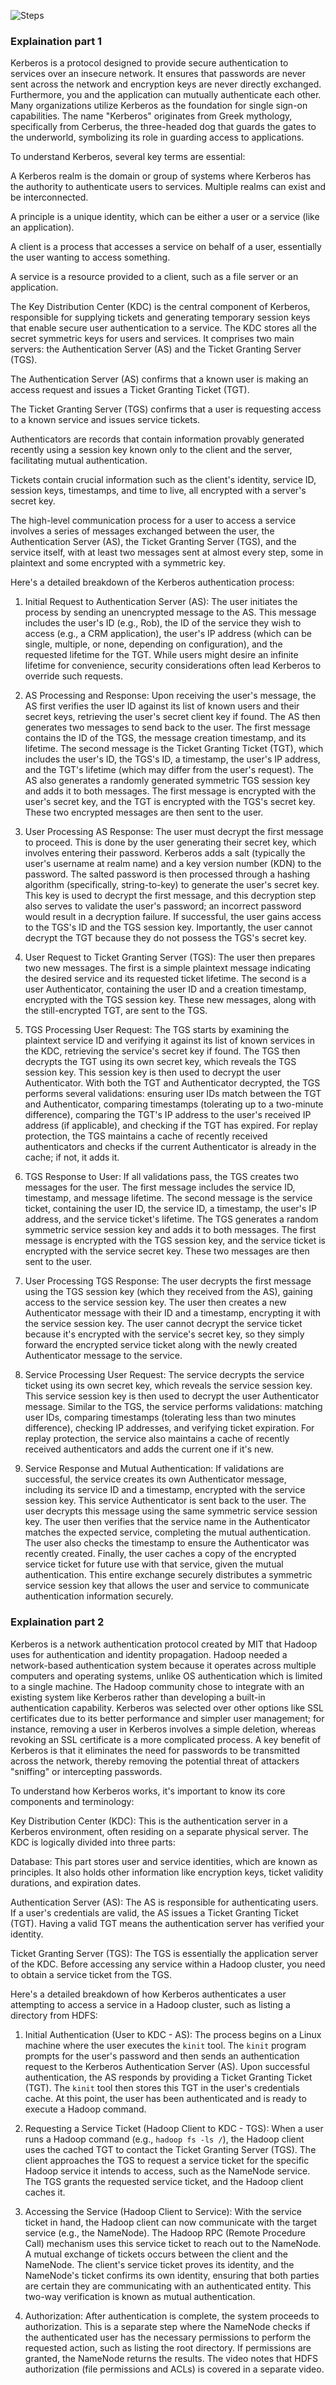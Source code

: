 ![Steps](kerberos.svg)

### Explaination part 1
Kerberos is a protocol designed to provide secure authentication to services over an insecure network. It ensures that passwords are never sent across the network and encryption keys are never directly exchanged. Furthermore, you and the application can mutually authenticate each other. Many organizations utilize Kerberos as the foundation for single sign-on capabilities. The name "Kerberos" originates from Greek mythology, specifically from Cerberus, the three-headed dog that guards the gates to the underworld, symbolizing its role in guarding access to applications.

To understand Kerberos, several key terms are essential:

   A Kerberos realm is the domain or group of systems where Kerberos has the authority to authenticate users to services. Multiple realms can exist and be interconnected.

   A principle is a unique identity, which can be either a user or a service (like an application).

   A client is a process that accesses a service on behalf of a user, essentially the user wanting to access something.

   A service is a resource provided to a client, such as a file server or an application.

   The Key Distribution Center (KDC) is the central component of Kerberos, responsible for supplying tickets and generating temporary session keys that enable secure user authentication to a service. The KDC stores all the secret symmetric keys for users and services. It comprises two main servers: the Authentication Server (AS) and the Ticket Granting Server (TGS).

   The Authentication Server (AS) confirms that a known user is making an access request and issues a Ticket Granting Ticket (TGT).

   The Ticket Granting Server (TGS) confirms that a user is requesting access to a known service and issues service tickets.

   Authenticators are records that contain information provably generated recently using a session key known only to the client and the server, facilitating mutual authentication.

   Tickets contain crucial information such as the client's identity, service ID, session keys, timestamps, and time to live, all encrypted with a server's secret key.

The high-level communication process for a user to access a service involves a series of messages exchanged between the user, the Authentication Server (AS), the Ticket Granting Server (TGS), and the service itself, with at least two messages sent at almost every step, some in plaintext and some encrypted with a symmetric key.

Here's a detailed breakdown of the Kerberos authentication process:

1.  Initial Request to Authentication Server (AS): The user initiates the process by sending an unencrypted message to the AS. This message includes the user's ID (e.g., Rob), the ID of the service they wish to access (e.g., a CRM application), the user's IP address (which can be single, multiple, or none, depending on configuration), and the requested lifetime for the TGT. While users might desire an infinite lifetime for convenience, security considerations often lead Kerberos to override such requests.

2.  AS Processing and Response: Upon receiving the user's message, the AS first verifies the user ID against its list of known users and their secret keys, retrieving the user's secret client key if found. The AS then generates two messages to send back to the user. The first message contains the ID of the TGS, the message creation timestamp, and its lifetime. The second message is the Ticket Granting Ticket (TGT), which includes the user's ID, the TGS's ID, a timestamp, the user's IP address, and the TGT's lifetime (which may differ from the user's request). The AS also generates a randomly generated symmetric TGS session key and adds it to both messages. The first message is encrypted with the user's secret key, and the TGT is encrypted with the TGS's secret key. These two encrypted messages are then sent to the user.

3.  User Processing AS Response: The user must decrypt the first message to proceed. This is done by the user generating their secret key, which involves entering their password. Kerberos adds a salt (typically the user's username at realm name) and a key version number (KDN) to the password. The salted password is then processed through a hashing algorithm (specifically, string-to-key) to generate the user's secret key. This key is used to decrypt the first message, and this decryption step also serves to validate the user's password; an incorrect password would result in a decryption failure. If successful, the user gains access to the TGS's ID and the TGS session key. Importantly, the user cannot decrypt the TGT because they do not possess the TGS's secret key.

4.  User Request to Ticket Granting Server (TGS): The user then prepares two new messages. The first is a simple plaintext message indicating the desired service and its requested ticket lifetime. The second is a user Authenticator, containing the user ID and a creation timestamp, encrypted with the TGS session key. These new messages, along with the still-encrypted TGT, are sent to the TGS.

5.  TGS Processing User Request: The TGS starts by examining the plaintext service ID and verifying it against its list of known services in the KDC, retrieving the service's secret key if found. The TGS then decrypts the TGT using its own secret key, which reveals the TGS session key. This session key is then used to decrypt the user Authenticator. With both the TGT and Authenticator decrypted, the TGS performs several validations: ensuring user IDs match between the TGT and Authenticator, comparing timestamps (tolerating up to a two-minute difference), comparing the TGT's IP address to the user's received IP address (if applicable), and checking if the TGT has expired. For replay protection, the TGS maintains a cache of recently received authenticators and checks if the current Authenticator is already in the cache; if not, it adds it.

6.  TGS Response to User: If all validations pass, the TGS creates two messages for the user. The first message includes the service ID, timestamp, and message lifetime. The second message is the service ticket, containing the user ID, the service ID, a timestamp, the user's IP address, and the service ticket's lifetime. The TGS generates a random symmetric service session key and adds it to both messages. The first message is encrypted with the TGS session key, and the service ticket is encrypted with the service secret key. These two messages are then sent to the user.

7.  User Processing TGS Response: The user decrypts the first message using the TGS session key (which they received from the AS), gaining access to the service session key. The user then creates a new Authenticator message with their ID and a timestamp, encrypting it with the service session key. The user cannot decrypt the service ticket because it's encrypted with the service's secret key, so they simply forward the encrypted service ticket along with the newly created Authenticator message to the service.

8.  Service Processing User Request: The service decrypts the service ticket using its own secret key, which reveals the service session key. This service session key is then used to decrypt the user Authenticator message. Similar to the TGS, the service performs validations: matching user IDs, comparing timestamps (tolerating less than two minutes difference), checking IP addresses, and verifying ticket expiration. For replay protection, the service also maintains a cache of recently received authenticators and adds the current one if it's new.

9.  Service Response and Mutual Authentication: If validations are successful, the service creates its own Authenticator message, including its service ID and a timestamp, encrypted with the service session key. This service Authenticator is sent back to the user. The user decrypts this message using the same symmetric service session key. The user then verifies that the service name in the Authenticator matches the expected service, completing the mutual authentication. The user also checks the timestamp to ensure the Authenticator was recently created. Finally, the user caches a copy of the encrypted service ticket for future use with that service, given the mutual authentication. This entire exchange securely distributes a symmetric service session key that allows the user and service to communicate authentication information securely.


### Explaination part 2

Kerberos is a network authentication protocol created by MIT that Hadoop uses for authentication and identity propagation. Hadoop needed a network-based authentication system because it operates across multiple computers and operating systems, unlike OS authentication which is limited to a single machine. The Hadoop community chose to integrate with an existing system like Kerberos rather than developing a built-in authentication capability. Kerberos was selected over other options like SSL certificates due to its better performance and simpler user management; for instance, removing a user in Kerberos involves a simple deletion, whereas revoking an SSL certificate is a more complicated process. A key benefit of Kerberos is that it eliminates the need for passwords to be transmitted across the network, thereby removing the potential threat of attackers "sniffing" or intercepting passwords.

To understand how Kerberos works, it's important to know its core components and terminology:

Key Distribution Center (KDC): This is the authentication server in a Kerberos environment, often residing on a separate physical server. The KDC is logically divided into three parts:

Database: This part stores user and service identities, which are known as principles. It also holds other information like encryption keys, ticket validity durations, and expiration dates.

Authentication Server (AS): The AS is responsible for authenticating users. If a user's credentials are valid, the AS issues a Ticket Granting Ticket (TGT). Having a valid TGT means the authentication server has verified your identity.

Ticket Granting Server (TGS): The TGS is essentially the application server of the KDC. Before accessing any service within a Hadoop cluster, you need to obtain a service ticket from the TGS.

Here's a detailed breakdown of how Kerberos authenticates a user attempting to access a service in a Hadoop cluster, such as listing a directory from HDFS:

1.  Initial Authentication (User to KDC - AS): The process begins on a Linux machine where the user executes the `kinit` tool. The `kinit` program prompts for the user's password and then sends an authentication request to the Kerberos Authentication Server (AS). Upon successful authentication, the AS responds by providing a Ticket Granting Ticket (TGT). The `kinit` tool then stores this TGT in the user's credentials cache. At this point, the user has been authenticated and is ready to execute a Hadoop command.

2.  Requesting a Service Ticket (Hadoop Client to KDC - TGS): When a user runs a Hadoop command (e.g., `hadoop fs -ls /`), the Hadoop client uses the cached TGT to contact the Ticket Granting Server (TGS). The client approaches the TGS to request a service ticket for the specific Hadoop service it intends to access, such as the NameNode service. The TGS grants the requested service ticket, and the Hadoop client caches it.

3.  Accessing the Service (Hadoop Client to Service): With the service ticket in hand, the Hadoop client can now communicate with the target service (e.g., the NameNode). The Hadoop RPC (Remote Procedure Call) mechanism uses this service ticket to reach out to the NameNode. A mutual exchange of tickets occurs between the client and the NameNode. The client's service ticket proves its identity, and the NameNode's ticket confirms its own identity, ensuring that both parties are certain they are communicating with an authenticated entity. This two-way verification is known as mutual authentication.

4.  Authorization: After authentication is complete, the system proceeds to authorization. This is a separate step where the NameNode checks if the authenticated user has the necessary permissions to perform the requested action, such as listing the root directory. If permissions are granted, the NameNode returns the results. The video notes that HDFS authorization (file permissions and ACLs) is covered in a separate video.